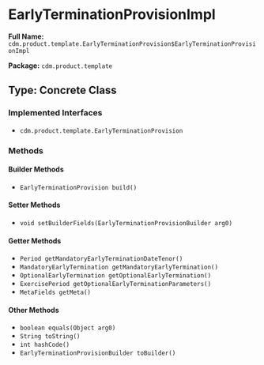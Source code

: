 # EarlyTerminationProvisionImpl

**Full Name:** `cdm.product.template.EarlyTerminationProvision$EarlyTerminationProvisionImpl`

**Package:** `cdm.product.template`

## Type: Concrete Class

### Implemented Interfaces

- `cdm.product.template.EarlyTerminationProvision`

### Methods

#### Builder Methods

- `EarlyTerminationProvision build()`

#### Setter Methods

- `void setBuilderFields(EarlyTerminationProvisionBuilder arg0)`

#### Getter Methods

- `Period getMandatoryEarlyTerminationDateTenor()`
- `MandatoryEarlyTermination getMandatoryEarlyTermination()`
- `OptionalEarlyTermination getOptionalEarlyTermination()`
- `ExercisePeriod getOptionalEarlyTerminationParameters()`
- `MetaFields getMeta()`

#### Other Methods

- `boolean equals(Object arg0)`
- `String toString()`
- `int hashCode()`
- `EarlyTerminationProvisionBuilder toBuilder()`

